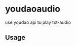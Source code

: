 # youdaoaudio

use youdao api tu play txt-audio

## Usage

<!-- TODO: Describe usage -->

<!-- ignore-after -->
